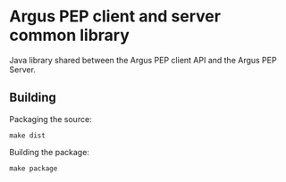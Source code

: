 Argus PEP client and server common library
==========================================

Java library shared between the Argus PEP client API and the Argus PEP Server.

Building
--------

Packaging the source:

    make dist

Building the package:

    make package
